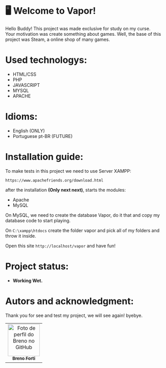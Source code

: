 # 🖥️ Welcome to Vapor!

Hello Buddy! 
This project was made exclusive for study on my curse.  
Your motivation was create something about games. Well, the base of this project was Steam, a online shop of many games.

# Used technologys:

* HTML/CSS
* PHP
* JAVASCRIPT
* MYSQL
* APACHE

# Idioms:

* English (ONLY)
* Portuguese pt-BR (FUTURE)

# Installation guide:

To make tests in this project we need to use Server XAMPP:

    https://www.apachefriends.org/download.html

 after the installation **(Only next next)**, starts the modules: 

* Apache
*  MySQL

On MySQL, we need to create the database Vapor, do it that and copy my database code to start playing.

On `C:\xampp\htdocs` create the folder vapor and pick all of my folders and throw it inside.

Open this site `http://localhost/vapor` and have fun!

# Project status:

* **Working Wet.**

# Autors and acknowledgment:

Thank you for see and test my project, we will see again! byebye.

<table>
  <tr>
    <td align="center">
      <a href="https://github.com/breno-forti">
        <img src="https://avatars.githubusercontent.com/u/110914300?v=4" width="100px;" alt="Foto de perfil do Breno no GitHub"/><br>
        <sub>
          <b>Breno Forti</b>
        </sub>
      </a>
    </td>
  </tr>
</table>
